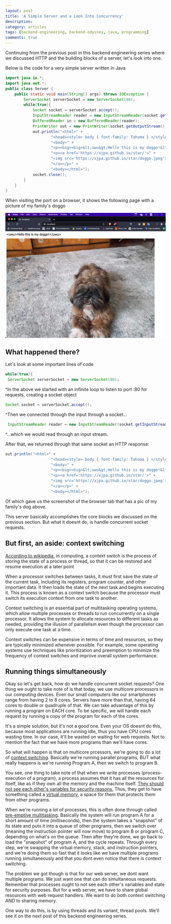 ```yaml
---
layout: post
title: 'A Simple Server and a Look Into Concurrency'
description:
category: articles
tags: [backend-engineering, backend-odyssey, java, programming]
comments: true
---
```


Continuing from the previous post in this backend engineering series where we discussed HTTP and the building blocks of a server, let's look into one.

Below is the code for a very simple server written in Java

```java
import java.io.*;
import java.net.*;
public class Server {
    public static void main(String[] args) throws IOException {
        ServerSocket serverSocket = new ServerSocket(80);
        while(true){
            Socket socket = serverSocket.accept();
            InputStreamReader reader = new InputStreamReader(socket.getInputStream());
            BufferedReader in = new BufferedReader(reader);
            PrintWriter out = new PrintWriter(socket.getOutputStream(), true);
            out.println("<html>" +
                    "<head><style> body { font-family: Tahoma } </style></head>" +
                    "<body>" +
                    "<p><big><big>&lt;uwu&gt;Hello this is my doggo!&lt;/uwu&gt;</big></big></p>" +
                    "<p><a href='https://xjpa.github.io/star/'>" +
                    "<img src='https://xjpa.github.io/star/doggo.jpeg'>" +
                    "</a></p>" +
                    "<body></html>");
            socket.close();
        }
    }
}
```

<!-- more -->

When visiting the port on a browser, it shows the following page with a picture of my family's doggo

<img src="/photos/2023/server-star.jpg">

## What happened there?

Let's look at some important lines of code

```java
while(true){
 ServerSocket serverSocket = new ServerSocket(80);
```

^In the above we started with an infinite loop to listen to port :80 for requests, creating a socket object

```java
Socket socket = serverSocket.accept();
```

^Then we connected through the input through a socket...

```java
 InputStreamReader reader = new InputStreamReader(socket.getInputStream());
```

^...which we would read through an input stream.

After that, we returned through that same socket an HTTP response:

```java
out.println("<html>" +
                    "<head><style> body { font-family: Tahoma } </style></head>" +
                    "<body>" +
                    "<p><big><big>&lt;uwu&gt;Hello this is my doggo!&lt;/uwu&gt;</big></big></p>" +
                    "<p><a href='https://xjpa.github.io/star/'>" +
                    "<img src='https://xjpa.github.io/star/doggo.jpeg'>" +
                    "</a></p>" +
                    "<body></html>");
```

Of which gave us the screenshot of the browser tab that has a pic of my family's dog above.

This server basically accomplishes the core blocks we discussed on the previous section. But what it doesnt do, is handle concurrent socket requests.

## But first, an aside: context switching

[According to wikipedia](https://en.wikipedia.org/wiki/Context_switch), in computing, a context switch is the process of storing the state of a process or thread, so that it can be restored and resume execution at a later point

When a processor switches between tasks, it must first save the state of the current task, including its registers, program counter, and other important data. It then loads the state of the next task and begins executing it. This process is known as a context switch because the processor must switch its execution context from one task to another.

Context switching is an essential part of multitasking operating systems, which allow multiple processes or threads to run concurrently on a single processor. It allows the system to allocate resources to different tasks as needed, providing the illusion of parallelism even though the processor can only execute one task at a time.

Context switches can be expensive in terms of time and resources, so they are typically minimized whenever possible. For example, some operating systems use techniques like prioritization and preemption to minimize the frequency of context switches and improve overall system performance.

## Running things simultaneously

Okay so let's get back, how do we handle concurrent socket requests? One thing we ought to take note of is that today, we use multicore processors in our computing devices. Even our small computers like our smartphones range from having 2 to 8 cores. Servers have more than that, having 64 cores to double or quadruple of that. We can take advantage of this by running a program on EACH core. To be specific, we will handle each request by running a copy of the program for each of the cores.

It's a simple solution, but it's not a good one. Even your OS doesnt do this, because most applications are running idle, thus you have CPU cores wasting time. In our case, it'll be wasted on waiting for web requests. Not to mention the fact that we have more programs than we'll have cores.

So what will happen is that on multicore prcessors, we're going to do a lot of <u>context switching</u>. Basically we're running parallel programs, BUT what really happens is we're running Program A, then we switch to program B.

You see, one thing to take note of that when we write processes (process-execution of a program), a process assumes that it has all the resources for itself, like as if they own all the memory and the machine itself. <u>They should not see each other's variables for security reasons.</u> Thus, they get to have something called a <u>virtual memory</u>, a space for them that protects them from other programs.

When we're running a lot of processes, this is often done through called <u>pre-emptive multitasking</u>. Basically the system will run program A for a short amount of time (milliseconds), then the system takes a "snapshot" of its state and puts it into a queue of other programs, then we switch over (meaning the instruction pointer will now move) to program B or program C, depending on what's on the queue. Then after they're done, we go back to load the "snapshot" of program A, and the cycle repeats. Through every step, we're swapping the virtual memory, stack, and instruction pointers, and we're doing them so fast that it looks like we have multiple programs running simultaneously and that you dont even notice that there is context switching.

The problem we got though is that for our web server, we dont want multiple programs. We just want one that can do simultaneous requests. Remember that processes ought to not see each other's variables and state for security purposes. But for a web server, we have to share global resources with web request handlers. We want to do both context switching AND to sharing memory.

One way to do this, is by using threads and its variant, thread pools. We'll see it on the next post of this backend engineering series.
